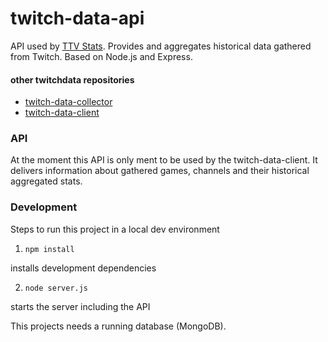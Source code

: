 # twitch-data-api

API used by [TTV Stats](ttvstats.com). Provides and aggregates historical data gathered from Twitch. Based on Node.js and Express.

#### other twitchdata repositories
* [twitch-data-collector](https://github.com/aeife/twitch-data-collector)
* [twitch-data-client](https://github.com/aeife/twitch-data-client)

### API
At the moment this API is only ment to be used by the twitch-data-client. It delivers information about gathered games, channels and their historical aggregated stats.

### Development
Steps to run this project in a local dev environment

1. ```npm install```

  installs development dependencies

2. ```node server.js```

  starts the server including the API

This projects needs a running database (MongoDB).

